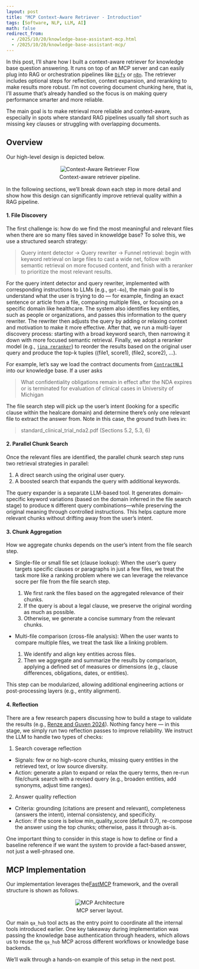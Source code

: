 ```yaml
---
layout: post
title: "MCP Context-Aware Retriever - Introduction"
tags: [Software, NLP, LLM, AI]
math: false
redirect_from:
  - /2025/10/20/knowledge-base-assistant-mcp.html
  - /2025/10/20/knowledge-base-assistant-mcp/
---
```


In this post, I’ll share how I built a context-aware retriever for knowledge base question answering. It runs on top of an MCP server and can easily plug into RAG or orchestration pipelines like [`Dify`](https://docs.dify.ai/en/guides/knowledge-base/readme) or [`n8n`](https://docs.n8n.io/advanced-ai/rag-in-n8n/). The retriever includes optional steps for reflection, context expansion, and reranking to make results more robust. I’m not covering document chunking here, that is, I’ll assume that’s already handled so the focus is on making query performance smarter and more reliable.

The main goal is to make retrieval more reliable and context-aware, especially in spots where standard RAG pipelines usually fall short such as missing key clauses or struggling with overlapping documents.

## Overview
Our high-level design is depicted below.

<div style="text-align:center; margin: 1rem 0;">
  <img src="{{ site.baseurl }}/assets/images/retriever_flow.svg" alt="Context-Aware Retriever Flow" style="max-width:100%; height:auto;" />
  <div style="color: var(--text-secondary); font-size: var(--font-size-sm); margin-top: .25rem;">Context-aware retriever pipeline.</div>
</div>

In the following sections, we’ll break down each step in more detail and show how this design can significantly improve retrieval quality within a RAG pipeline.

#### 1. File Discovery

The first challenge is: how do we find the most meaningful and relevant files when there are so many files saved in knoweldge base? To solve this, we use a structured search strategy:

> Query intent detector → Query rewriter → 
> Funnel retrieval: begin with keyword retrieval on large files to cast a wide net, follow with semantic retrieval on more focused content, and finish with a reranker to prioritize the most relevant results.

For the query intent detector and query rewriter, implemented with corresponding instructions to LLMs (e.g., `gpt-4o`), the main goal is to understand what the user is trying to do — for example, finding an exact sentence or article from a file, comparing multiple files, or focusing on a specific domain like healthcare. The system also identifies key entities, such as people or organizations, and passes this information to the query rewriter. The rewriter then adjusts the query by adding or relaxing context and motivation to make it more effective. After that, we run a multi-layer discovery process: starting with a broad keyword search, then narrowing it down with more focused semantic retrieval. Finally, we adopt a reranker model (e.g., [`jina reranker`](https://huggingface.co/jinaai/jina-reranker-v2-base-multilingual)) to reorder the results based on the original user query and produce the top-k tuples ((file1, score1), (file2, score2), ...).


For example, let’s say we load the contract documents from [`ContractNLI`](https://stanfordnlp.github.io/contract-nli) into our knowledge base. If a user asks
> What confidentiality obligations remain in effect after the NDA expires or is terminated for evaluation of clinical cases in University of Michigan

The file search step will pick up the user’s intent (looking for a specific clause within the healcare domain) and determine there’s only one relevant file to extract the answer from. Note in this case, the ground truth lives in:

> standard_clinical_trial_nda2.pdf (Sections 5.2, 5.3, 6)

#### 2. Parallel Chunk Search
Once the relevant files are identified, the parallel chunk search step runs two retrieval strategies in parallel:
1.	A direct search using the original user query.
2.	A boosted search that expands the query with additional keywords.

The query expander is a separate LLM-based tool. It generates domain-specific keyword variations (based on the domain inferred in the file search stage) to produce `N` different query combinations—while preserving the original meaning through controlled instructions. This helps capture more relevant chunks without drifting away from the user’s intent.


#### 3. Chunk Aggregation
How we aggregate chunks depends on the user’s intent from the file search step.

-  Single-file or small file set (clause lookup):
When the user’s query targets specific clauses or paragraphs in just a few files, we treat the task more like a ranking problem where we can leverage the relevance socre per file from the file search step.
	1.	We first rank the files based on the aggregated relevance of their chunks.
	2.	If the query is about a legal clause, we preserve the original wording as much as possible.
	3.	Otherwise, we generate a concise summary from the relevant chunks.


- Multi-file comparison (cross-file analysis):
When the user wants to compare multiple files, we treat the task like a linking problem.
	1.	We identify and align key entities across files.
	2.	Then we aggregate and summarize the results by comparison, applying a defined set of measures or dimensions (e.g., clause differences, obligations, dates, or entities).

This step can be modularized, allowing additional engineering actions or post-processing layers (e.g., entity alignment).


#### 4. Reflection
There are a few research papers discussing how to build a stage to validate the results (e.g., [Renze and Guven 2024](https://arxiv.org/pdf/2405.06682)).
Nothing fancy here — in this stage, we simply run two reflection passes to improve reliability. We instruct the LLM to handle two types of checks:
1.	Search coverage reflection
- Signals: few or no high-score chunks, missing query entities in the retrieved text, or low source diversity.
- Action: generate a plan to expand or relax the query terms, then re-run file/chunk search with a revised query (e.g., broaden entities, add synonyms, adjust time ranges).

2.	Answer quality reflection
- Criteria: grounding (citations are present and relevant), completeness (answers the intent), internal consistency, and specificity.
- Action: if the score is below min_quality_score (default 0.7), re-compose the answer using the top chunks; otherwise, pass it through as-is.

One important thing to consider in this stage is how to define or find a baseline reference if we want the system to provide a fact-based answer, not just a well-phrased one.

## MCP Implementation
Our implementation leverages the[FastMCP](https://gofastmcp.com/getting-started/welcome) framework, and the overall structure is shown as follows.
<div style="text-align:center; margin: 1rem 0;">
  <img src="{{ site.baseurl }}/assets/images/mcp_arch.svg" alt="MCP Architecture" style="max-width:100%; height:auto;" />
  <div style="color: var(--text-secondary); font-size: var(--font-size-sm); margin-top: .25rem;">MCP server layout.</div>
</div>

Our main `qa_hub` tool acts as the entry point to coordinate all the internal tools introduced earlier.
One key takeaway during implementation was passing the knowledge base authentication through headers, which allows us to reuse the `qa_hub` MCP across different workflows or knowledge base backends.

We’ll walk through a hands-on example of this setup in the next post.
